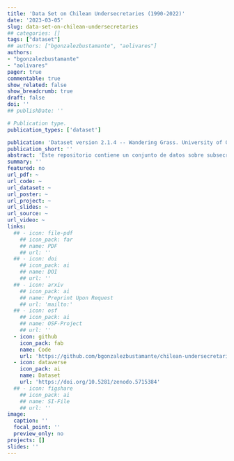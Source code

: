 ```yaml
---
title: 'Data Set on Chilean Undersecretaries (1990-2022)'
date: '2023-03-05'
slug: data-set-on-chilean-undersecretaries
## categories: []
tags: ["dataset"]
## authors: ["bgonzalezbustamante", "aolivares"]
authors:
- "bgonzalezbustamante"
- "aolivares"
pager: true
commentable: true
show_related: false
show_breadcrumb: true
draft: false
doi: ''
## publishDate: ''

# Publication type.
publication_types: ['dataset']

publication: 'Dataset version 2.1.4 -- Wandering Grass. University of Oxford, Universidad de Santiago de Chile (USACH), Universidad Mayor, Training Data Lab'
publication_short: ''
abstract: 'Este repositorio contiene un conjunto de datos sobre subsecretarios chilenos entre 1990 y 2022 en formato Comma-Separated Values (CSV) con codificación Unicode (UTF-8). La recopilación de datos se realizó en base a fuentes oficiales como archivos del Congreso y ministerios, Biblioteca Nacional y archivos de prensa.'
summary: ''
featured: no
url_pdf: ~
url_code: ~
url_dataset: ~
url_poster: ~
url_project: ~
url_slides: ~
url_source: ~
url_video: ~
links:
  ## - icon: file-pdf
    ## icon_pack: far
    ## name: PDF
    ## url: ''
  ## - icon: doi
    ## icon_pack: ai
    ## name: DOI
    ## url: ''
  ## - icon: arxiv
    ## icon_pack: ai
    ## name: Preprint Upon Request
    ## url: 'mailto:'
  ## - icon: osf
    ## icon_pack: ai
    ## name: OSF-Project
    ## url: ''
  - icon: github
    icon_pack: fab
    name: Code
    url: 'https://github.com/bgonzalezbustamante/chilean-undersecretaries'
  - icon: dataverse
    icon_pack: ai
    name: Dataset
    url: 'https://doi.org/10.5281/zenodo.5715384'
  ## - icon: figshare
    ## icon_pack: ai
    ## name: SI-File
    ## url: ''
image:
  caption: ''
  focal_point: ''
  preview_only: no
projects: []
slides: ''
---
```

